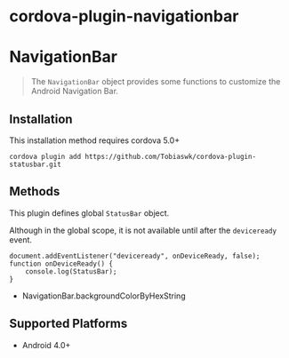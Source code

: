 # cordova-plugin-navigationbar

NavigationBar
======

> The `NavigationBar` object provides some functions to customize the Android Navigation Bar.


## Installation

This installation method requires cordova 5.0+

    cordova plugin add https://github.com/Tobiaswk/cordova-plugin-statusbar.git


Methods
-------
This plugin defines global `StatusBar` object.

Although in the global scope, it is not available until after the `deviceready` event.

    document.addEventListener("deviceready", onDeviceReady, false);
    function onDeviceReady() {
        console.log(StatusBar);
    }

- NavigationBar.backgroundColorByHexString


Supported Platforms
-------------------

- Android 4.0+
